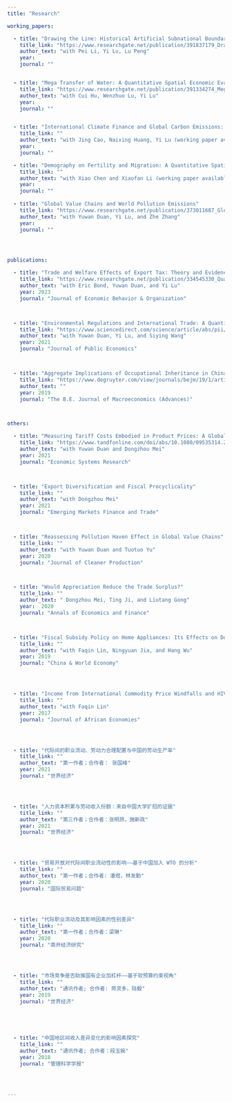 ```yaml
---
title: "Research"

working_papers:

  - title: "Drawing the Line: Historical Artificial Subnational Boundaries and Modern Regional Inequality"
    title_link: "https://www.researchgate.net/publication/391837179_Drawing_the_Line_Historical_Artificial_Subnational_Boundaries_and_Modern_Regional_Inequality#fullTextFileContent"
    author_text: "with Pei Li, Yi Lu, Lu Peng"
    year:
    journal: ""


  - title: "Mega Transfer of Water: A Quantitative Spatial Economic Evaluation of Inter-Region Water Transfer"
    title_link: "https://www.researchgate.net/publication/391334274_Mega_Transfer_of_Water_A_Quantitative_Spatial_Economic_Evaluation_of_Inter-Region_Water_Transfer#fullTextFileContent"
    author_text: "with Cui Hu, Wenzhuo Lu, Yi Lu"
    year:
    journal: ""


  - title: "International Climate Finance and Global Carbon Emissions: A Quantitative Economic Analysis"
    title_link: ""
    author_text: "with Jing Cao, Naixing Huang, Yi Lu (working paper available upon request)"
    year:
    journal: ""

  - title: "Demography on Fertility and Migration: A Quantitative Spatial Analysis"
    title_link: ""
    author_text: "with Xiao Chen and Xiaofan Li (working paper available upon request)"
    year:
    journal: ""
    
  - title: "Global Value Chains and World Pollution Emissions"
    title_link: "https://www.researchgate.net/publication/373011687_Global_Value_Chains_and_World_Pollution_Emissions"
    author_text: "with Yuwan Duan, Yi Lu, and Zhe Zhang"
    year:
    journal: ""




publications:

  - title: "Trade and Welfare Effects of Export Tax: Theory and Evidence from China's Incomplete Export VAT Rebate"
    title_link: "https://www.researchgate.net/publication/334545330_Quantifying_the_Pollution_Haven_an_Existing_Effect_but_an_Unsupported_Hypothesis"
    author_text: "with Eric Bond, Yuwan Duan, and Yi Lu"
    year: 2023
    journal: "Journal of Economic Behavior & Organization"



  - title: "Environmental Regulations and International Trade: A Quantitative Economic Analysis of World Pollution Emissions"
    title_link: "https://www.sciencedirect.com/science/article/abs/pii/S0047272721001572"
    author_text: "with Yuwan Duan, Yi Lu, and Siying Wang"
    year: 2021
    journal: "Journal of Public Economics"



  - title: "Aggregate Implications of Occupational Inheritance in China and India"
    title_link: "https://www.degruyter.com/view/journals/bejm/19/1/article-20180030.xml"
    author_text: ""
    year: 2019
    journal: "The B.E. Journal of Macroeconomics (Advances)"



others:

  - title: "Measuring Tariff Costs Embodied in Product Prices: A Global Value Chain Perspective"
    title_link: "https://www.tandfonline.com/doi/abs/10.1080/09535314.2020.1769562"
    author_text: "with Yuwan Duan and Dongzhou Mei"
    year: 2021
    journal: "Economic Systems Research"



  - title: "Export Diversification and Fiscal Procyclicality"
    title_link: ""
    author_text: "with Dongzhou Mei"
    year: 2021
    journal: "Emerging Markets Finance and Trade"



  - title: "Reassessing Pollution Haven Effect in Global Value Chains"
    title_link: ""
    author_text: "with Yuwan Duan and Tuotuo Yu"
    year: 2020
    journal: "Journal of Cleaner Production"



  - title: "Would Appreciation Reduce the Trade Surplus?"
    title_link: ""
    author_text: " Dongzhou Mei, Ting Ji, and Liutang Gong"
    year:  2020
    journal: "Annals of Economics and Finance"



  - title: "Fiscal Subsidy Policy on Home Appliances: Its Effects on Domestic Consumption and Exports in China"
    title_link: ""
    author_text: "with Faqin Lin, Ningyuan Jia, and Hang Wu"
    year: 2019
    journal: "China & World Economy"




  - title: "Income from International Commodity Price Windfalls and HIV Infections in sub-Saharan Africa"
    title_link: ""
    author_text: "with Faqin Lin"
    year: 2017
    journal: "Journal of African Economies"




  - title: "代际间的职业流动、劳动力合理配置与中国的劳动生产率"
    title_link: ""
    author_text: "第一作者；合作者： 张国峰"
    year: 2021
    journal: "世界经济"




  - title: "人力资本积累与劳动收入份额：来自中国大学扩招的证据"
    title_link: ""
    author_text: "第三作者；合作者：张明昂，施新政"
    year: 2021
    journal: "世界经济"




  - title: "贸易开放对代际间职业流动性的影响——基于中国加入 WTO 的分析"
    title_link: ""
    author_text: "第一作者；合作者: 潘煜，林发勤"
    year: 2020
    journal: "国际贸易问题"




  - title: "代际职业流动及其影响因素的性别差异"
    title_link: ""
    author_text: "第一作者；合作者：梁琳"
    year: 2020
    journal: "南开经济研究"




  - title: "市场竞争是否助推国有企业加杠杆——基于软预算约束视角"
    title_link: ""
    author_text: "通讯作者; 合作者: 蒋灵多，陆毅"
    year: 2019
    journal: "世界经济"





  - title: "中国地区间收入差异变化的影响因素探究"
    title_link: ""
    author_text: "通讯作者; 合作者：段玉婉"
    year: 2018
    journal: "管理科学学报"




---
```



